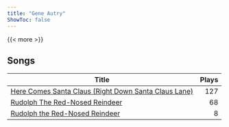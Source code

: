 ```yaml
---
title: "Gene Autry"
ShowToc: false
---
```


{{< more >}}

## Songs
Title | Plays 
----- | -----: 
[Here Comes Santa Claus (Right Down Santa Claus Lane)](/songs/here-comes-santa-claus-right-down-santa-claus-lane) | 127
[Rudolph The Red-Nosed Reindeer](/songs/rudolph-the-red-nosed-reindeer) | 68
[Rudolph the Red-Nosed Reindeer](/songs/rudolph-the-red-nosed-reindeer) | 8

